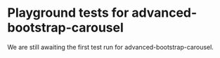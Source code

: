 # Playground tests for advanced-bootstrap-carousel
We are still awaiting the first test run for advanced-bootstrap-carousel.
